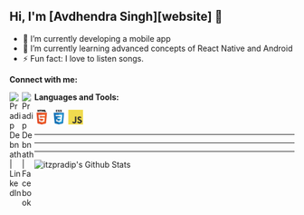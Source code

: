 ## Hi, I'm [Avdhendra Singh][website] 👋

- 🔭 I’m currently developing a mobile app
- 🌱 I’m currently learning advanced concepts of  React Native and Android
- ⚡ Fun fact: I love to listen songs. 

**Connect with me:**


[<img align="left" alt="Pradip Debnath | LinkedIn" width="22px" src="https://img.icons8.com/color/22/000000/linkedin.png" />][linkedin]
[<img align="left" alt="Pradip Debnath | Facebook" width="22px" src="https://img.icons8.com/color/22/000000/facebook-new.png" />][facebook]



**Languages and Tools:**

<code><img alt="HTML5" width="26px" src="https://raw.githubusercontent.com/github/explore/80688e429a7d4ef2fca1e82350fe8e3517d3494d/topics/html/html.png" /></code>
<code><img alt="CSS3" width="26px" src="https://raw.githubusercontent.com/github/explore/80688e429a7d4ef2fca1e82350fe8e3517d3494d/topics/css/css.png" /></code>
<code><img alt="JavaScript" width="26px" src="https://raw.githubusercontent.com/github/explore/80688e429a7d4ef2fca1e82350fe8e3517d3494d/topics/javascript/javascript.png" /></code>


---


---


---

<img align="left" alt="itzpradip's Github Stats" src="https://github-readme-stats.vercel.app/api?username=avdhendra&&show_icons=true&title_color=ffffff&icon_color=bb2acf&text_color=daf7dc&bg_color=151515" />

[facebook]: https://facebook.com/itzpradip
[linkedin]: https://linkedin.com/in/itzpradip

